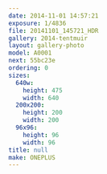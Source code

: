 ```yaml
---
date: 2014-11-01 14:57:21
exposure: 1/4836
file: 20141101_145721_HDR
gallery: 2014-tentmuir
layout: gallery-photo
model: A0001
next: 55bc23e
ordering: 0
sizes:
  640w:
    height: 475
    width: 640
  200x200:
    height: 200
    width: 200
  96x96:
    height: 96
    width: 96
title: null
make: ONEPLUS
---
```

